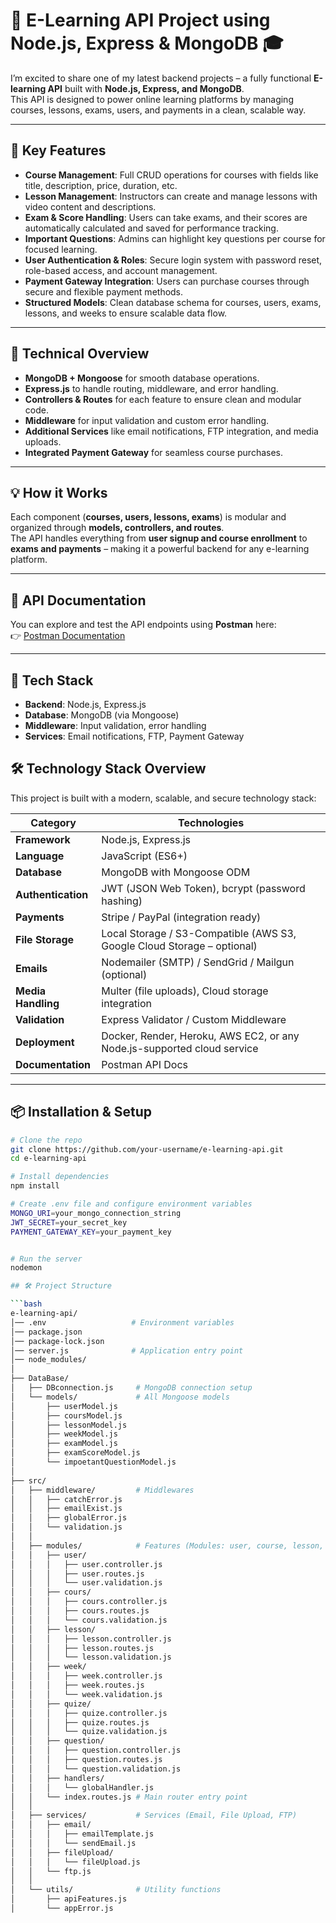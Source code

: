 # 🚀 E-Learning API Project using Node.js, Express & MongoDB 🎓

I’m excited to share one of my latest backend projects – a fully functional **E-learning API** built with **Node.js, Express, and MongoDB**.  
This API is designed to power online learning platforms by managing courses, lessons, exams, users, and payments in a clean, scalable way.

---

## 🔹 Key Features

- **Course Management**: Full CRUD operations for courses with fields like title, description, price, duration, etc.  
- **Lesson Management**: Instructors can create and manage lessons with video content and descriptions.  
- **Exam & Score Handling**: Users can take exams, and their scores are automatically calculated and saved for performance tracking.  
- **Important Questions**: Admins can highlight key questions per course for focused learning.  
- **User Authentication & Roles**: Secure login system with password reset, role-based access, and account management.  
- **Payment Gateway Integration**: Users can purchase courses through secure and flexible payment methods.  
- **Structured Models**: Clean database schema for courses, users, exams, lessons, and weeks to ensure scalable data flow.  

---

## 🔧 Technical Overview

- **MongoDB + Mongoose** for smooth database operations.  
- **Express.js** to handle routing, middleware, and error handling.  
- **Controllers & Routes** for each feature to ensure clean and modular code.  
- **Middleware** for input validation and custom error handling.  
- **Additional Services** like email notifications, FTP integration, and media uploads.  
- **Integrated Payment Gateway** for seamless course purchases.  

---

## 💡 How it Works

Each component (**courses, users, lessons, exams**) is modular and organized through **models, controllers, and routes**.  
The API handles everything from **user signup and course enrollment** to **exams and payments** – making it a powerful backend for any e-learning platform.

---

## 📄 API Documentation

You can explore and test the API endpoints using **Postman** here:  
👉 [Postman Documentation]( https://documenter.getpostman.com/view/29857925/2sB2cbZxw2 )

---

## 🔗 Tech Stack

- **Backend**: Node.js, Express.js  
- **Database**: MongoDB (via Mongoose)  
- **Middleware**: Input validation, error handling  
- **Services**: Email notifications, FTP, Payment Gateway  


## 🛠️ Technology Stack Overview

This project is built with a modern, scalable, and secure technology stack:

| **Category**        | **Technologies**                                                                 |
|----------------------|----------------------------------------------------------------------------------|
| **Framework**        | Node.js, Express.js                                                             |
| **Language**         | JavaScript (ES6+)                                                               |
| **Database**         | MongoDB with Mongoose ODM                                                       |
| **Authentication**   | JWT (JSON Web Token), bcrypt (password hashing)                                 |
| **Payments**         | Stripe / PayPal (integration ready)                                             |
| **File Storage**     | Local Storage / S3-Compatible (AWS S3, Google Cloud Storage – optional)         |
| **Emails**           | Nodemailer (SMTP) / SendGrid / Mailgun (optional)                               |
| **Media Handling**   | Multer (file uploads), Cloud storage integration                                |
| **Validation**       | Express Validator / Custom Middleware                                            |
| **Deployment**       | Docker, Render, Heroku, AWS EC2, or any Node.js-supported cloud service         |
| **Documentation**    | Postman API Docs                                                                |



---

## 📦 Installation & Setup

```bash
# Clone the repo
git clone https://github.com/your-username/e-learning-api.git
cd e-learning-api

# Install dependencies
npm install

# Create .env file and configure environment variables
MONGO_URI=your_mongo_connection_string
JWT_SECRET=your_secret_key
PAYMENT_GATEWAY_KEY=your_payment_key


# Run the server
nodemon

## 🛠️ Project Structure

```bash
e-learning-api/
│── .env                   # Environment variables
│── package.json
│── package-lock.json
│── server.js              # Application entry point
│── node_modules/
│
├── DataBase/
│   ├── DBconnection.js     # MongoDB connection setup
│   └── models/             # All Mongoose models
│       ├── userModel.js
│       ├── coursModel.js
│       ├── lessonModel.js
│       ├── weekModel.js
│       ├── examModel.js
│       ├── examScoreModel.js
│       └── impoetantQuestionModel.js
│
├── src/
│   ├── middleware/         # Middlewares
│   │   ├── catchError.js
│   │   ├── emailExist.js
│   │   ├── globalError.js
│   │   └── validation.js
│   │
│   ├── modules/            # Features (Modules: user, course, lesson, etc.)
│   │   ├── user/
│   │   │   ├── user.controller.js
│   │   │   ├── user.routes.js
│   │   │   └── user.validation.js
│   │   ├── cours/
│   │   │   ├── cours.controller.js
│   │   │   ├── cours.routes.js
│   │   │   └── cours.validation.js
│   │   ├── lesson/
│   │   │   ├── lesson.controller.js
│   │   │   ├── lesson.routes.js
│   │   │   └── lesson.validation.js
│   │   ├── week/
│   │   │   ├── week.controller.js
│   │   │   ├── week.routes.js
│   │   │   └── week.validation.js
│   │   ├── quize/
│   │   │   ├── quize.controller.js
│   │   │   ├── quize.routes.js
│   │   │   └── quize.validation.js
│   │   ├── question/
│   │   │   ├── question.controller.js
│   │   │   ├── question.routes.js
│   │   │   └── question.validation.js
│   │   ├── handlers/
│   │   │   └── globalHandler.js
│   │   └── index.routes.js # Main router entry point
│   │
│   ├── services/           # Services (Email, File Upload, FTP)
│   │   ├── email/
│   │   │   ├── emailTemplate.js
│   │   │   └── sendEmail.js
│   │   ├── fileUpload/
│   │   │   └── fileUpload.js
│   │   └── ftp.js
│   │
│   └── utils/              # Utility functions
│       ├── apiFeatures.js
│       └── appError.js
